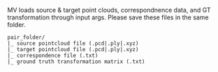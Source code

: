 MV loads source & target point clouds, correspondnence data, and GT transformation through input args. Please save these files in the same folder.
```
pair_folder/
|_ source pointcloud file (.pcd|.ply|.xyz)
|_ target pointcloud file (.pcd|.ply|.xyz)
|_ correspondence file (.txt)
|_ ground truth transformation matrix (.txt)
```
